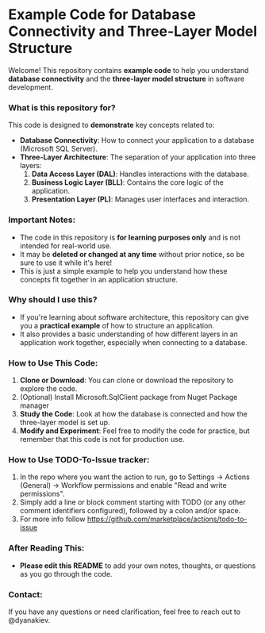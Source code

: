 # Example Code for Database Connectivity and Three-Layer Model Structure

Welcome! This repository contains **example code** to help you understand **database connectivity** and the **three-layer model structure** in software development.

### What is this repository for?
This code is designed to **demonstrate** key concepts related to:
- **Database Connectivity**: How to connect your application to a database (Microsoft SQL Server).
- **Three-Layer Architecture**: The separation of your application into three layers:
  1. **Data Access Layer (DAL)**: Handles interactions with the database.
  2. **Business Logic Layer (BLL)**: Contains the core logic of the application.
  3. **Presentation Layer (PL)**: Manages user interfaces and interaction.

### Important Notes:
- The code in this repository is **for learning purposes only** and is not intended for real-world use.
- It may be **deleted or changed at any time** without prior notice, so be sure to use it while it's here!
- This is just a simple example to help you understand how these concepts fit together in an application structure.

### Why should I use this?
- If you're learning about software architecture, this repository can give you a **practical example** of how to structure an application.
- It also provides a basic understanding of how different layers in an application work together, especially when connecting to a database.

### How to Use This Code:
1. **Clone or Download**: You can clone or download the repository to explore the code.
2. (Optional) Install Microsoft.SqlClient package from Nuget Package manager
2. **Study the Code**: Look at how the database is connected and how the three-layer model is set up.
3. **Modify and Experiment**: Feel free to modify the code for practice, but remember that this code is not for production use.

### How to Use TODO-To-Issue tracker:
1. In the repo where you want the action to run, go to Settings -> Actions (General) -> Workflow permissions and enable "Read and write permissions".
2. Simply add a line or block comment starting with TODO (or any other comment identifiers configured), followed by a colon and/or space.
3. For more info follow https://github.com/marketplace/actions/todo-to-issue

### After Reading This:
- **Please edit this README** to add your own notes, thoughts, or questions as you go through the code.

### Contact:
If you have any questions or need clarification, feel free to reach out to @dyanakiev.

